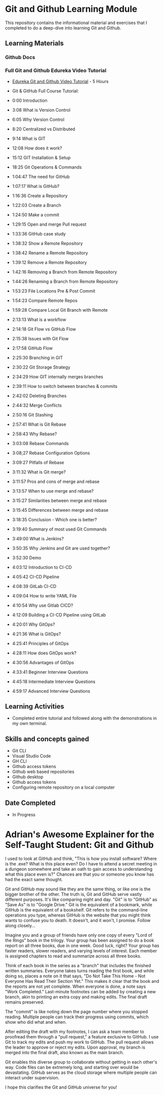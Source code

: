 # Git and Github Learning Module

This repository contains the informational material and exercises that I completed to do a deep-dive into learning Git and Github.

## Learning Materials

### Github Docs

### Full Git and Github Edureka Video Tutorial
- [Edureka Git and Github Video Tutorial](https://www.youtube.com/live/KMOmw19ZCGs?si=cSY36aYlFqQ4OJ3H) - 5 Hours

- Git & GitHub  Full Course Tutorial:
- 0:00 Introduction
- 3:08 What is Version Control
- 6:05 Why Version Control
- 8:20 Centralized vs Distributed
- 9:14 What is GIT
- 12:08 How does it work?
- 15:12 GIT Installation & Setup
- 18:25 Git Operations & Commands
- 1:04:47 The need for GitHub
- 1:07:17 What is GitHub?
- 1:16:36 Create a Repository
- 1:22:03 Create a Branch
- 1:24:50 Make a commit
- 1:29:15 Open and merge Pull request
- 1:33:36 GitHub case study
- 1:38:32 Show a Remote Repository
- 1:38:42 Rename a Remote Repository
- 1:39:12 Remove a Remote Repository
- 1:42:16 Removing a Branch from Remote Repository
- 1:44:26 Renaming a Branch from Remote Repository
- 1:53:23 File Locations Pre & Post Commit
- 1:54:23 Compare Remote Repos
- 1:59:28 Compare Local Git Branch with Remote
- 2:13:13 What is a workflow
- 2:14:18 Git Flow vs GitHub Flow
- 2:15:38 Issues with Git Flow
- 2:17:58 GitHub Flow
- 2:25:30 Branching in GIT
- 2:30:22 Git Storage Strategy
- 2:34:29 How GIT internally merges branches
- 2:39:11 How to switch between branches & commits
- 2:42:02 Deleting Branches
- 2:44:32 Merge Conflicts
- 2:50:16 Git Stashing
- 2:57:41 What is Git Rebase
- 2:58:43 Why Rebase?
- 3:03:08 Rebase Commands
- 3:08;27 Rebase Configuration Options
- 3:09:27 Pitfalls of Rebase 
- 3:11:32 What is Git merge?
- 3:11:57 Pros and cons of merge and rebase
- 3:13:57 When to use merge and rebase?
- 3:15:27 Similarities between merge and rebase
- 3:15:45 Differences between merge and rebase
- 3:18:35 Conclusion - Which one is better?
- 3:19:40 Summary of most used Git Commands
- 3:49:00 What is Jenkins?
- 3:50:35 Why Jenkins and Git are used together?
- 3:52:30 Demo
- 4:03:12 Introduction to CI-CD
- 4:05:42 CI-CD Pipeline
- 4:08:39 GitLab CI-CD
- 4:09:04 How to write YAML File
- 4:10:54 Why use Gitlab CICD?
- 4:12:09 Building a CI-CD Pipeline using GitLab
- 4:20:01 Why GitOps?
- ​4:21:36 What is GitOps?
- 4:25:41 Principles of GitOps
- 4:28:11 How does GitOps work?
- ​4:30:56 Advantages of GitOps
- 4:33:41 Beginner Interview Questions
- 4:45:18 Intermediate Interview Questions
- ​4:59:17 Advanced Interview Questions

## Learning Activities

- Completed entire tutorial and followed along with the demonstrations in my own terminal.

## Skills and concepts gained

- Git CLI
- Visual Studio Code
- GH CLI
- Github access tokens
- Github web based repositories
- Github desktop
- Github access tokens
- Configuring remote repository on a local computer



## Date Completed

- In Progress 

# Adrian's Awesome Explainer for the Self-Taught Student:  Git and Github

I used to look at GitHub and think, "This is how you install software? Where is the .exe? What is this place even? Do I have to attend a secret meeting in a dungeon somewhere and take an oath to gain access to understanding what this place even is?" Chances are that you or someone you know has had the exact same thought.

Git and GitHub may sound like they are the same thing, or like one is the bigger brother of the other. The truth is, Git and GitHub serve vastly different purposes. It's like comparing night and day. "Git" is to "GitHub" as "Save As" is to "Google Drive." Git is the equivalent of a bookmark, while GitHub is the equivalent of a bookshelf. Git refers to the command-line operations you type, whereas GitHub is the website that you might think wants to confuse you to death. It doesn't, and it won't, I promise. Follow along closely...

Imagine you and a group of friends have only one copy of every "Lord of the Rings" book in the trilogy. Your group has been assigned to do a book report on all three books, due in one week. Good luck, right? Your group has faster readers, slower readers, and varying levels of interest. Each member is assigned chapters to read and summarize across all three books.

Think of each book in the series as a "branch" that includes the finished written summaries. Everyone takes turns reading the first book, and while doing so, places a note on it that says, "Do Not Take This Home - Not Everyone Has Read Their Section Yet." This makes it clear that the book and the reports are not yet complete. When everyone is done, a note says "Work Completed." Last-minute footnotes can be added by creating a new branch, akin to printing an extra copy and making edits. The final draft remains preserved.

The "commit" is like noting down the page number where you stopped reading. Multiple people can track their progress using commits, which show who did what and when.

After editing the draft with my footnotes, I can ask a team member to proofread them through a "pull request," a feature exclusive to GitHub. I use Git to track my edits and push my work to GitHub. The pull request allows the leader to approve or reject my edits. Upon approval, my branch is merged into the final draft, also known as the main branch.

Git enables this diverse group to collaborate without getting in each other's way. Code files can be extremely long, and starting over would be devastating. GitHub serves as the cloud storage where multiple people can interact under supervision.

I hope this clarifies the Git and GitHub universe for you!




